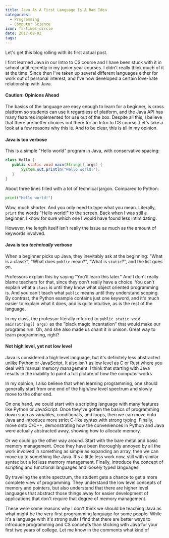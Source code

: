 ```yaml
---
title: Java As A First Language Is A Bad Idea
categories:
  - Programming
  - Computer Science
icon: fa-times-circle
date: 2017-09-02
tags:
---
```



Let's get this blog rolling with its first actual post.

I first learned Java in our Intro to CS course and I have been stuck with it in school until recently in my junior year courses. I didn't really think much of it at the time. Since then I've taken up several different languages either for work out of personal interest, and I've now developed a certain love-hate relationship with Java.

#### Caution: Opinions Ahead

The basics of the language are easy enough to learn for a beginner, is cross platform so students can use it regardless of platform, and the Java API has many features implemented for use out of the box. Despite all this, I believe that there are better choices out there for an Intro to CS course. Let's take a look at a few reasons why this is. And to be clear, this is all in my opinion.

#### Java is too verbose
This is a simple "Hello world" program in Java, with conservative spacing:

```java
class Hello {
   public static void main(String[] args) {
       System.out.println("Hello world!");
   }
}
```

About three lines filled with a lot of technical jargon. Compared to Python:

```py
print("Hello world!")
```

Wow, much shorter. And you only need to type what you mean. Literally, `print` the words "Hello world!" to the screen. Back when I was still a beginner, I know for sure which one I would have found less intimidating.

However, the length itself isn't really the issue as much as the amount of keywords involved.

#### Java is too *technically* verbose
When a beginner picks up Java, they inevitably ask at the beginning: "What is a class?", "What does `public` mean?", "What is `static`?", and the list goes on.

Professors explain this by saying "You'll learn this later." And I don't really blame teachers for that, since they don't really have a choice. You can't explain what a `class` is until they know what object oriented programming is. And you can't teach what `public` means until they understand scoping. By contrast, the Python example contains just one keyword, and it's much easier to explain what it does, and is quite intuitive, as is the rest of the language.

In my class, the professor literally referred to  `public static void main(String[] args)` as the "black magic incantation" that would make our programs run. Oh, and she also made us chant it in unison. Great way to learn programming, right?

#### Not high level, yet not low level

Java is considered a high level language, but it's definitely less abstracted unlike Python or JavaScript. It also isn't as low level as C or Rust where you deal with manual memory management. I think that starting with Java results in the inability to paint a full picture of how the computer works

In my opinion, I also believe that when learning programming, one should generally start from one end of the high/low level spectrum and slowly move to the other end.

On one hand, we could start with a scripting language with many features like Python or JavaScript. Once they've gotten the basics of programming down such as variables, conditionals, and loops, then we can move onto Java and introduce more strict C-like syntax with strong typing. Finally, move onto C/C++, demonstrating how the conveniences in Python and Java were actually abstracted away, showing how to allocate memory.

Or we could go the other way around. Start with the bare metal and basic memory management. Once they have been thoroughly annoyed by all the work involved in something as simple as expanding an array, then we can move up to something like Java. It's a little less work now, still with similar syntax but a lot less memory management. Finally, introduce the concept of scripting and functional languages and loosely typed languages.

By traveling the entire spectrum, the student gets a chance to get a more complete view of programming. They understand the low level concepts of memory and pointers, but also understand that there are higher level languages that abstract those things away for easier development of applications that don't require that degree of memory management.

These were some reasons why I don't think we should be teaching Java as what might be the very first programming language for some people. While it's a language with it's strong suits I find that there are better ways to introduce programming and CS concepts than sticking with Java for your first two years of college. Let me know in the comments what kind of